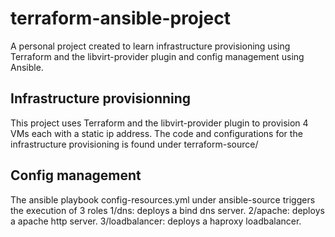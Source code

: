 # terraform-ansible-project

A personal project created to learn infrastructure provisioning using Terraform and the libvirt-provider plugin and config management using Ansible. 

## Infrastructure provisionning

This project uses Terraform and the libvirt-provider plugin to provision 4 VMs each with a static ip address. 
The code and configurations for the infrastructure provisioning is found under terraform-source/

## Config management

The ansible playbook config-resources.yml under ansible-source triggers the execution of 3 roles
1/dns: deploys a bind dns server.
2/apache: deploys a apache http server.
3/loadbalancer: deploys a haproxy loadbalancer.


